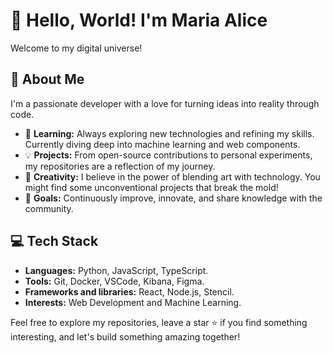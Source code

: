 # 👋 Hello, World! I'm Maria Alice

Welcome to my digital universe!

## 🚀 About Me

I'm a passionate developer with a love for turning ideas into reality through code. 

- 🌱 **Learning:** Always exploring new technologies and refining my skills. Currently diving deep into machine learning and web components.
- 💡 **Projects:** From open-source contributions to personal experiments, my repositories are a reflection of my journey.
- 🎨 **Creativity:** I believe in the power of blending art with technology. You might find some unconventional projects that break the mold!
- 🎯 **Goals:** Continuously improve, innovate, and share knowledge with the community.

## 💻 Tech Stack

- **Languages:** Python, JavaScript, TypeScript.
- **Tools:** Git, Docker, VSCode, Kibana, Figma.
- **Frameworks and libraries:** React, Node.js, Stencil.
- **Interests:** Web Development and Machine Learning.

Feel free to explore my repositories, leave a star ⭐️ if you find something interesting, and let's build something amazing together!
